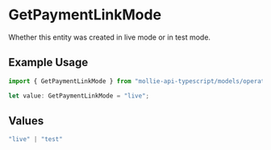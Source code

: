 # GetPaymentLinkMode

Whether this entity was created in live mode or in test mode.

## Example Usage

```typescript
import { GetPaymentLinkMode } from "mollie-api-typescript/models/operations";

let value: GetPaymentLinkMode = "live";
```

## Values

```typescript
"live" | "test"
```